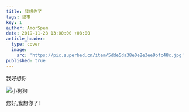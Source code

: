 ```yaml
---
title: 我想你了
tags: 记事
key: 1
author: AmorSpem
date: 2019-11-28 13:00:00 +08:00
article_header:
  type: cover
  image:
    src: 'https://pic.superbed.cn/item/5dde5da38e0e2e3ee9bfc48c.jpg'
published: true
---
```


我好想你

![小狗狗](https://pic2.superbed.cn/item/5ddec4d98e0e2e3ee9ce0bcf.jpg)



<!--more-->

您好,我想你了!


